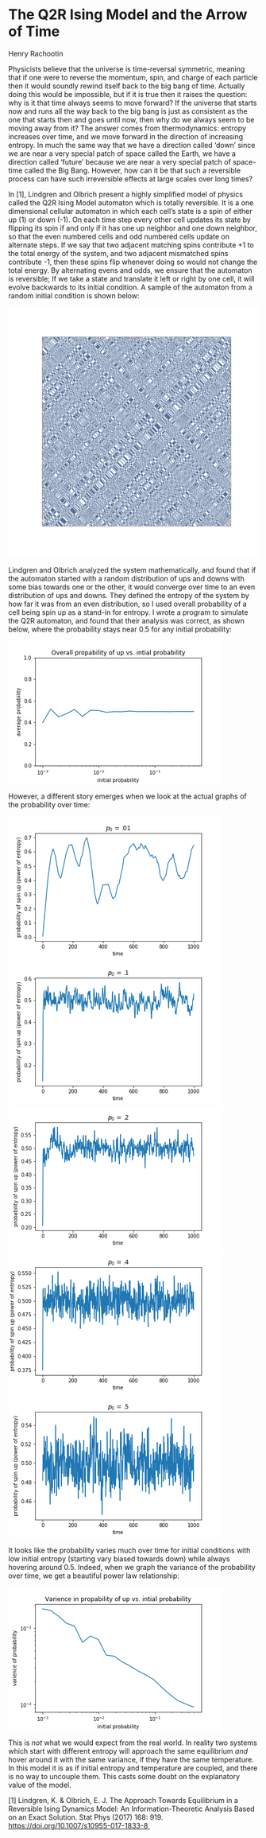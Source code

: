 # The Q2R Ising Model and the Arrow of Time
Henry Rachootin

Physicists believe that the universe is time-reversal symmetric, meaning that if one were to reverse the momentum, spin, and charge of each particle then it would soundly rewind itself back to the big bang of time. Actually doing this would be impossible, but if it is true then it raises the question: why is it that time always seems to move forward? If the universe that starts now and runs all the way back to the big bang is just as consistent as the one that starts then and goes until now, then why do we always seem to be moving away from it? The answer comes from thermodynamics: entropy increases over time, and we move forward in the direction of increasing entropy. In much the same way that we have a direction called ‘down’ since we are near a very special patch of space called the Earth, we have a direction called ‘future’ because we are near a very special patch of space-time called the Big Bang. However, how can it be that such a reversible process can have such irreversible effects at large scales over long times?

In [1], Lindgren and Olbrich present a highly simplified model of physics called the Q2R Ising Model automaton which is totally reversible. It is a one dimensional cellular automaton in which each cell’s state is a spin of either up (1) or down (-1). On each time step every other cell updates its state by flipping its spin if and only if it has one up neighbor and one down neighbor, so that the even numbered cells and odd numbered cells update on alternate steps. If we say that two adjacent matching spins contribute +1 to the total energy of the system, and two adjacent mismatched spins contribute -1, then these spins flip whenever doing so would not change the total energy. By alternating evens and odds, we ensure that the automaton is reversible; If we take a state and translate it left or right by one cell, it will evolve backwards to its initial condition. A sample of the automaton from a random initial condition is shown below:

![](https://raw.githubusercontent.com/sportsracer48/Ising/master/code/p50n500m500.png)

Lindgren and Olbrich analyzed the system mathematically, and found that if the automaton started with a random distribution of ups and downs with some bias towards one or the other, it would converge over time to an even distribution of ups and downs. They defined the entropy of the system by how far it was from an even distribution, so I used overall probability of a cell being spin up as a stand-in for entropy. I wrote a program to simulate the Q2R automaton, and found that their analysis was correct, as shown below, where the probability stays near 0.5 for any initial probability:

![](https://github.com/sportsracer48/Ising/blob/master/code/outMu.png)

However, a different story emerges when we look at the actual graphs of the probability over time:

![](https://raw.githubusercontent.com/sportsracer48/Ising/master/code/p_0%3D.01.png)
![](https://raw.githubusercontent.com/sportsracer48/Ising/master/code/p_0%3D.1.png)
![](https://raw.githubusercontent.com/sportsracer48/Ising/master/code/p_0%3D.2.png)
![](https://raw.githubusercontent.com/sportsracer48/Ising/master/code/p_0%3D.4.png)
![](https://raw.githubusercontent.com/sportsracer48/Ising/master/code/p_0%3D.5.png)

It looks like the probability varies much over time for initial conditions with low initial entropy (starting vary biased towards down) while always hovering around 0.5. Indeed, when we graph the variance of the probability over time, we get a beautiful power law relationship:

![](https://github.com/sportsracer48/Ising/blob/master/code/outSigma.png)

This is _not_ what we would expect from the real world. In reality two systems which start with different entropy will approach the same equilibrium _and_ hover around it with the same variance, if they have the same temperature. In this model it is as if initial entropy and temperature are coupled, and there is no way to uncouple them. This casts some doubt on the explanatory value of the model.

[1] Lindgren, K. & Olbrich, E. J. The Approach Towards Equilibrium in a Reversible Ising Dynamics Model: An Information-Theoretic Analysis Based on an Exact Solution. Stat Phys (2017) 168: 919. https://doi.org/10.1007/s10955-017-1833-8 
